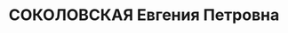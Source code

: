 ---
title: СОКОЛОВСКАЯ Евгения Петровна
description: 'Род. в 1903, Варшавская губ., г. Плонск, полька, обр.: высшее, инженер-химик.
  Проживала: Красноярский кр., Артемовский р-н, пос. Ольховка. В 1935 выслана из Ленинграда
  в пос. Ольховка Артемовского р-на КК в связи с убийством Кирова. Приехала с мужем,
  смотритель на бегунной фабрике «Минусазолото».

  Арестована 19.01.1937, содержалась в Минусинской тюрьме. Обв. по ст. 58-7, 58-8,
  58-11 УК РСФСР. Приговор: выездная сессия ВК ВС СССР, 19.04.1937 – 10 лет тюремного
  заключения. Срок отбывала в Ярославской тюрьме.

  Реабилитирована ВК ВС СССР 13.10.1956'
---